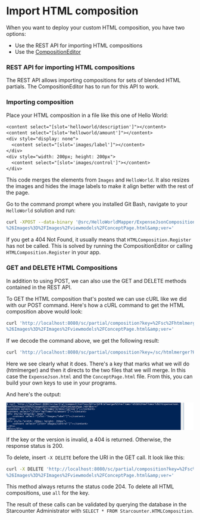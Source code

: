 # Import HTML composition

When you want to deploy your custom HTML composition, you have two options:

* Use the REST API for importing HTML compositions
* Use the [CompositionEditor](https://github.com/starcounterapps/compositioneditor)

### REST API for importing HTML compositions

The REST API allows importing compositions for sets of blended HTML partials. The CompositionEditor has to run for this API to work.

### Importing composition

Place your HTML composition in a file like this one of Hello World:



```markup
<content select="[slot='helloworld/description']"></content>
<content select="[slot='helloworld/amount']"></content>
<div style="display: none">
  <content select="[slot='images/label']"></content>
</div>
<div style="width: 200px; height: 200px">
  <content select="[slot='images/control']"></content>
</div>
```

This code merges the elements from `Images` and `HelloWorld`. It also resizes the images and hides the image labels to make it align better with the rest of the page.

Go to the command prompt where you installed Git Bash, navigate to your `HelloWorld` solution and run:

```bash
curl -XPOST --data-binary '@src/HelloWorldMapper/ExpenseJsonComposition.html' 'http://localhost:8080/sc/partial/composition?key=%2Fsc%2Fhtmlmerger%3FHelloWorld%3D%2FHelloWorld%2FExpenseJson.html
%26Images%3D%2FImages%2Fviewmodels%2FConceptPage.html&amp;ver='
```

If you get a 404 Not Found, it usually means that `HTMLComposition.Register` has not be called. This is solved by running the CompositionEditor or calling `HTMLComposition.Register` in your app.

### GET and DELETE HTML Compositions

In addition to using POST, we can also use the GET and DELETE methods contained in the REST API.

To GET the HTML composition that's posted we can use cURL like we did with our POST command. Here's how a cURL command to get the HTML composition above would look:

```bash
curl 'http://localhost:8080/sc/partial/composition?key=%2Fsc%2Fhtmlmerger%3FHelloWorld%3D%2FHelloWorld%2FExpenseJson.html
%26Images%3D%2FImages%2Fviewmodels%2FConceptPage.html&amp;ver='
```

If we decode the command above, we get the following result:

```bash
curl 'http://localhost:8080/sc/partial/composition?key=/sc/htmlmerger?HelloWorld=/HelloWorld/ExpenseJson.html&amp;Images=/Images/viewmodels/ConceptPage.html&amp;ver='
```

Here we see clearly what it does. There's a key that marks what we will do \(htmlmerger\) and then it directs to the two files that we will merge. In this case the `ExpenseJson.html` and the `ConceptPage.html` file. From this, you can build your own keys to use in your programs.

And here's the output:



![](../../.gitbook/assets/getcurl.png)



If the key or the version is invalid, a 404 is returned. Otherwise, the response status is 200.

To delete, insert `-X DELETE` before the URI in the GET call. It look like this:

```bash
curl -X DELETE 'http://localhost:8080/sc/partial/composition?key=%2Fsc%2Fhtmlmerger%3FHelloWorld%3D%2FHelloWorld%2FExpenseJson.html
%26Images%3D%2FImages%2Fviewmodels%2FConceptPage.html&amp;ver='
```

This method always returns the status code 204. To delete all HTML compositions, use `all` for the key.

The result of these calls can be validated by querying the database in the Starcounter Administrator with `SELECT * FROM Starcounter.HTMLComposition`.

